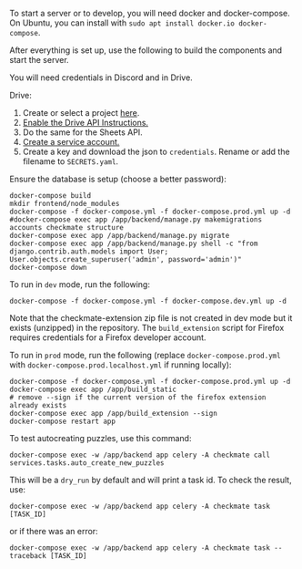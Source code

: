 To start a server or to develop, you will need docker and docker-compose. On Ubuntu, you can install with `sudo apt install docker.io docker-compose`.

After everything is set up, use the following to build the components and start the server.

You will need credentials in Discord and in Drive.

Drive:
1. Create or select a project [here](https://console.developers.google.com/).
1. [Enable the Drive API Instructions.](https://developers.google.com/drive/api/v3/enable-drive-api)
1. Do the same for the Sheets API.
1. [Create a service account.](https://console.cloud.google.com/iam-admin/serviceaccounts)
1. Create a key and download the json to `credentials`. Rename or add the filename to `SECRETS.yaml`.

Ensure the database is setup (choose a better password):
```
docker-compose build
mkdir frontend/node_modules
docker-compose -f docker-compose.yml -f docker-compose.prod.yml up -d
#docker-compose exec app /app/backend/manage.py makemigrations accounts checkmate structure
docker-compose exec app /app/backend/manage.py migrate
docker-compose exec app /app/backend/manage.py shell -c "from django.contrib.auth.models import User; User.objects.create_superuser('admin', password='admin')"
docker-compose down
```

To run in `dev` mode, run the following:
```
docker-compose -f docker-compose.yml -f docker-compose.dev.yml up -d
```
Note that the checkmate-extension zip file is not created in dev mode but it exists (unzipped) in the repository. The `build_extension` script for Firefox requires credentials for a Firefox developer account.

To run in `prod` mode, run the following (replace `docker-compose.prod.yml` with `docker-compose.prod.localhost.yml` if running locally):
```
docker-compose -f docker-compose.yml -f docker-compose.prod.yml up -d
docker-compose exec app /app/build_static
# remove --sign if the current version of the firefox extension already exists
docker-compose exec app /app/build_extension --sign
docker-compose restart app
```

To test autocreating puzzles, use this command:
```
docker-compose exec -w /app/backend app celery -A checkmate call services.tasks.auto_create_new_puzzles
```
This will be a `dry_run` by default and will print a task id. To check the result, use:
```
docker-compose exec -w /app/backend app celery -A checkmate task [TASK_ID]
```
or if there was an error:
```
docker-compose exec -w /app/backend app celery -A checkmate task --traceback [TASK_ID]
```

